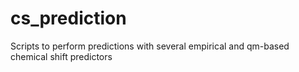 # cs_prediction
Scripts to perform predictions with several empirical and qm-based chemical shift predictors
